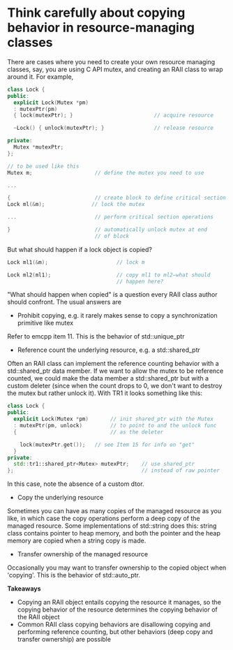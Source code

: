 # Think carefully about copying behavior in resource-managing classes

There are cases where you need to create your own resource managing classes, say, you are using C API mutex, and creating an RAII class to wrap around it. For example,
```cpp
class Lock {
public:
  explicit Lock(Mutex *pm)
  : mutexPtr(pm)
  { lock(mutexPtr); }                          // acquire resource

  ~Lock() { unlock(mutexPtr); }                // release resource

private:
  Mutex *mutexPtr;
};

// to be used like this
Mutex m;                    // define the mutex you need to use

...

{                           // create block to define critical section
Lock ml(&m);               // lock the mutex

...                         // perform critical section operations

}                           // automatically unlock mutex at end
                            // of block
```

But what should happen if a lock object is copied?
```cpp
Lock ml1(&m);                      // lock m

Lock ml2(ml1);                     // copy ml1 to ml2—what should
                                   // happen here?
```
"What should happen when copied" is a question every RAII class author should confront. 
The usual answers are

* Prohibit copying, e.g. it rarely makes sense to copy a synchronization primitive like mutex

Refer to emcpp item 11. This is the behavior of std::unique\_ptr

* Reference count the underlying resource, e.g. a std::shared\_ptr

Often an RAII class can implement the reference counting behavior with a std::shared\_ptr data member.
If we want to allow the mutex to be reference counted, we could make the data member a std::shared\_ptr<Mutex> but with a custom deleter (since when the count drops to 0, we don't want to destroy the mutex but rather unlock it).
With TR1 it looks something like this:
```cpp
class Lock {
public:
  explicit Lock(Mutex *pm)       // init shared_ptr with the Mutex
  : mutexPtr(pm, unlock)         // to point to and the unlock func
  {                              // as the deleter

    lock(mutexPtr.get());   // see Item 15 for info on "get"
  }
private:
  std::tr1::shared_ptr<Mutex> mutexPtr;    // use shared_ptr
};                                         // instead of raw pointer
```
In this case, note the absence of a custom dtor.

* Copy the underlying resource

Sometimes you can have as many copies of the managed resource as you like, in which case the copy operations perform a deep copy of the managed resource.
Some implementations of std::string does this: string class contains pointer to heap memory, and both the pointer and the heap memory are copied when a string copy is made.

* Transfer ownership of the managed resource

Occasionally you may want to transfer ownership to the copied object when 'copying'.
This is the behavior of std::auto\_ptr.

**Takeaways**
* Copying an RAII object entails copying the resource it manages, so the copying behavior of the resource determines the copying behavior of the RAII object
* Common RAII class copying behaviors are disallowing copying and performing reference counting, but other behaviors (deep copy and transfer ownership) are possible


